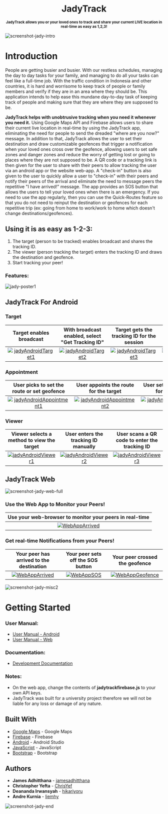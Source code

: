 
<h1 align="center">JadyTrack</h1>
<p align="center">
<sup><b>JadyTrack allows you or your loved ones to track and share your current LIVE location in real-time as easy as 1,2,3! </b></sup>
</p>

![screenshot-jady-intro](https://raw.githubusercontent.com/jamesadhitthana/JadyTrack/master/Screenshots/jady-misc-1.PNG)

# Introduction

People are getting busier and busier. With our restless schedules, managing the day to day tasks for your family, and managing to do all your tasks can feel like a full-time job. With the traffic condition in Indonesia and other countries, it is hard and worrisome to keep track of people or family members and verify if they are in an area where they should be. This application intends to help ease this mundane day-to-day task of keeping track of people and making sure that they are where they are supposed to be.  

<b>JadyTrack helps with unobtrusive tracking when you need it whenever you need it.</b> Using Google Maps API and Firebase allows users to share their current live location in real-time by using the JadyTrack app, eliminating the need for people to send the dreaded "where are you now?" message. In addition to that, JadyTrack allows the user to set their destination and draw customizable geofences that trigger a notification when your loved ones cross over the geofence, allowing users to set safe zones and danger zones and reduce the worry of getting lost or going to places where they are not supposed to be. A QR code or a tracking link is then given for the user to share with their peers to allow tracking the user via an android app or the website web-app. A "check-in" button is also given to the user to quickly allow a user to "check-in" with their peers and notify their peers of the arrival and eliminate the need to message peers the repetitive "I have arrived!" message. The app provides an SOS button that allows the users to tell your loved ones when there is an emergency. If you need to use the app regularly, then you can use the Quick-Routes feature so that you do not need to reinput the destination or geofences for each repetitive trip (ex: going from home to work/work to home which doesn't change destinations/geofences).


## Using it is as easy as 1-2-3:
1. The target (person to be tracked) enables broadcast and shares the tracking ID.
2. The viewer (person tracking the target) enters the tracking ID and draws the destination and geofence.
3. Start tracking your peer!

### Features:
![jady-poster1](https://github.com/jamesadhitthana/JadyTrack/raw/master/Documentation/JadyTrack%20Poster.jpg)

## JadyTrack For Android

### Target

| Target enables broadcast | With broadcast enabled, select "Get Tracking ID" | Target gets the tracking ID for the session | Target shares the tracking ID |
|:---:|:---:|:---:|:---:|
| [![jadyAndroidTarget1](https://raw.githubusercontent.com/jamesadhitthana/JadyTrack/master/Screenshots/jady-android-target-1.jpg)](https://github.com/jamesadhitthana/)  |[![jadyAndroidTarget2](https://raw.githubusercontent.com/jamesadhitthana/JadyTrack/master/Screenshots/jady-android-target-2.jpg)](https://github.com/jamesadhitthana/)  |[![jadyAndroidTarget3](https://raw.githubusercontent.com/jamesadhitthana/JadyTrack/master/Screenshots/jady-android-target-3.jpg)](https://github.com/jamesadhitthana/) |[![jadyAndroidTarget4](https://raw.githubusercontent.com/jamesadhitthana/JadyTrack/master/Screenshots/jady-android-target-4.jpg)](https://github.com/jamesadhitthana/) |



### Appointment

| User picks to set the route or set geofence | User appoints the route for the target | User sets the geofence for the target | User finishes setting the route and geofence |
|:---:|:---:|:---:|:---:|
| [![jadyAndroidAppointment1](https://raw.githubusercontent.com/jamesadhitthana/JadyTrack/master/Screenshots/jady-android-appointment-1.jpg)](https://github.com/jamesadhitthana/)  |[![jadyAndroidAppointment2](https://raw.githubusercontent.com/jamesadhitthana/JadyTrack/master/Screenshots/jady-android-appointment-2.jpg)](https://github.com/jamesadhitthana/)  |[![jadyAndroidAppointment3](https://raw.githubusercontent.com/jamesadhitthana/JadyTrack/master/Screenshots/jady-android-appointment-3.jpg)](https://github.com/jamesadhitthana/) |[![jadyAndroidAppointment4](https://raw.githubusercontent.com/jamesadhitthana/JadyTrack/master/Screenshots/jady-android-appointment-4.jpg)](https://github.com/jamesadhitthana/) |

### Viewer

| Viewer selects a method to view the target | User enters the tracking ID manually | User scans a QR code to enter the tracking ID | Viewer views the real-time location of the target |
|:---:|:---:|:---:|:---:|
| [![jadyAndroidViewer1](https://raw.githubusercontent.com/jamesadhitthana/JadyTrack/master/Screenshots/jady-android-viewer-1.jpg)](https://github.com/jamesadhitthana/)  |[![jadyAndroidViewer2](https://raw.githubusercontent.com/jamesadhitthana/JadyTrack/master/Screenshots/jady-android-viewer-2.jpg)](https://github.com/jamesadhitthana/)  |[![jadyAndroidViewer3](https://raw.githubusercontent.com/jamesadhitthana/JadyTrack/master/Screenshots/jady-android-viewer-3.jpg)](https://github.com/jamesadhitthana/) |[![jadyAndroidViewer4](https://raw.githubusercontent.com/jamesadhitthana/JadyTrack/master/Screenshots/jady-android-viewer-4.jpg)](https://github.com/jamesadhitthana/) |



## JadyTrack Web

![screenshot-jady-web-full](https://raw.githubusercontent.com/jamesadhitthana/JadyTrack/master/Screenshots/jady-web-home.png)

### Use the Web App to Monitor your Peers!

| Use your web-browser to monitor your peers in real-time |
|:---:|
| [![WebAppArrived](https://raw.githubusercontent.com/jamesadhitthana/JadyTrack/master/Screenshots/jady-web-full.png)](https://github.com/jamesadhitthana/)|



### Get real-time Notifications from your Peers!

| Your peer has arrived to the destination | Your peer sets off the SOS button | Your peer crossed the geofence |
|:---:|:---:|:---:|
| [![WebAppArrived](https://raw.githubusercontent.com/jamesadhitthana/JadyTrack/master/Screenshots/jady-web-arrived.png)](https://github.com/jamesadhitthana/)  |[![WebAppSOS](https://raw.githubusercontent.com/jamesadhitthana/JadyTrack/master/Screenshots/jady-web-sos.png)](https://github.com/jamesadhitthana/)  |[![WebAppGeofence](https://raw.githubusercontent.com/jamesadhitthana/JadyTrack/master/Screenshots/jady-web-geofence.png)](https://github.com/jamesadhitthana/) |

![screenshot-jady-misc2](https://raw.githubusercontent.com/jamesadhitthana/JadyTrack/master/Screenshots/jady-misc-3.PNG)

# Getting Started

### User Manual:
* [User Manual - Android](https://github.com/jamesadhitthana/JadyTrack/raw/master/Documentation/User%20Manual%20-%20Android.pdf)
* [User Manual - Web](https://github.com/jamesadhitthana/JadyTrack/raw/master/Documentation/User%20Manual%20-%20WebApp.pdf)


### Documentation:
* [Development Documentation](https://github.com/jamesadhitthana/JadyTrack/raw/master/Documentation/JadyTrack%20Development%20Documentation.pdf)

### Notes:
- On the web app, change the contents of <b>jadytrackfirebase.js</b> to your own API keys.
- JadyTrack was built for a university project therefore we will not be liable for any loss or damage of any nature.

## Built With
* [Google Maps](https://cloud.google.com/maps-platform/) - Google Maps
* [Firebase](https://firebase.google.com/) - Firebase
* [Android](https://developer.android.com/studio/) - Android Studio
* [JavaScript](https://www.javascript.com/) - JavaScript
* [Bootstrap](https://getbootstrap.com/) - Bootstrap

## Authors

* **James Adhitthana** - [jamesadhitthana](https://github.com/jamesadhitthana)
* **Christopher Yefta** - [ChrisYef](https://github.com/ChrisYef)
* **Deananda Irwansyah** - [hikariyoru](https://github.com/hikariyoru)
* **Andre Kurnia** - [liemhy](https://github.com/liemhy)

![screenshot-jady-end](https://raw.githubusercontent.com/jamesadhitthana/JadyTrack/master/Screenshots/jady-misc-2.PNG)
